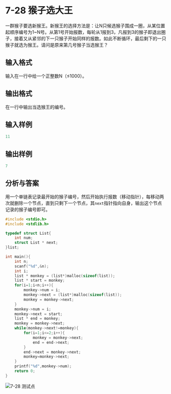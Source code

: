 # 7-28 猴子选大王

一群猴子要选新猴王。新猴王的选择方法是：让N只候选猴子围成一圈，从某位置起顺序编号为1~N号。从第1号开始报数，每轮从1报到3，凡报到3的猴子即退出圈子，接着又从紧邻的下一只猴子开始同样的报数。如此不断循环，最后剩下的一只猴子就选为猴王。请问是原来第几号猴子当选猴王？

## 输入格式

输入在一行中给一个正整数N（≤1000）。

## 输出格式

在一行中输出当选猴王的编号。

## 输入样例

```c
11
```

## 输出样例

```c
7
```

## 分析与答案

用一个单链表记录最开始的猴子编号，然后开始执行报数（移动指针），每移动两次就删除一个节点，直到只剩下一个节点，其`next`指针指向自身，输出这个节点记录的猴子编号即可。

```c
#include <stdio.h>
#include <stdlib.h>

typedef struct List{
    int num;
    struct List * next;
}list;

int main(){
    int n;
    scanf("%d",&n);
    int i;
    list * monkey = (list*)malloc(sizeof(list));
    list * start = monkey;
    for(i=1;i<n;i++){
        monkey->num = i;
        monkey->next = (list*)malloc(sizeof(list));
        monkey = monkey->next;
    }
    monkey->num = i;
    monkey->next = start;
    list * end = monkey;
    monkey = monkey->next;
    while(monkey->next!=monkey){
        for(i=1;i<=2;i++){
            monkey = monkey->next;
            end = end->next;
        }
        end->next = monkey->next;
        monkey=monkey->next;
    }
    printf("%d",monkey->num);
    return 0;
}
```

![7-28 测试点](https://picb.waku.icu/picb/2024/05/13/202405132216810.png)